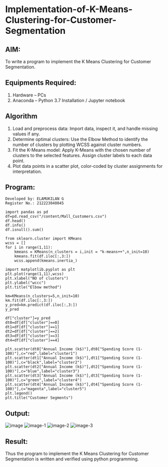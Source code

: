 # Implementation-of-K-Means-Clustering-for-Customer-Segmentation

## AIM:
To write a program to implement the K Means Clustering for Customer Segmentation.

## Equipments Required:
1. Hardware – PCs
2. Anaconda – Python 3.7 Installation / Jupyter notebook

## Algorithm

   1. Load and preprocess data: Import data, inspect it, and handle missing values if any.
   2. Determine optimal clusters: Use the Elbow Method to identify the number of clusters by plotting WCSS against cluster numbers.
   3. Fit the K-Means model: Apply K-Means with the chosen number of clusters to the selected features. Assign cluster labels to each data point.
   4. Plot data points in a scatter plot, color-coded by cluster assignments for interpretation.

## Program:
```
Developed by: ELAMUKILAN G
Register No.: 212223040045 
```

```
import pandas as pd
df=pd.read_csv("/content/Mall_Customers.csv")
df.head()
df.info()
df.isnull().sum()

from sklearn.cluster import KMeans
wcss = []
for i in range(1,11):
    kmeans = KMeans(n_clusters = i,init = "k-means++",n_init=10)
    kmeans.fit(df.iloc[:,3:])
    wcss.append(kmeans.inertia_)

import matplotlib.pyplot as plt
plt.plot(range(1,11),wcss)
plt.xlabel("NO of clusters")
plt.ylabel("wccc")
plt.title("Elbow method")

km=KMeans(n_clusters=5,n_init=10)
km.fit(df.iloc[:,3:])
y_pred=km.predict(df.iloc[:,3:])
y_pred

df["cluster"]=y_pred
dt0=df[df["cluster"]==0]
dt1=df[df["cluster"]==1]
dt2=df[df["cluster"]==2]
dt3=df[df["cluster"]==3]
dt4=df[df["cluster"]==4]

plt.scatter(dt0["Annual Income (k$)"],dt0["Spending Score (1-100)"],c="red",label="cluster1")
plt.scatter(dt1["Annual Income (k$)"],dt1["Spending Score (1-100)"],c="black",label="cluster2")
plt.scatter(dt2["Annual Income (k$)"],dt2["Spending Score (1-100)"],c="blue",label="cluster3")
plt.scatter(dt3["Annual Income (k$)"],dt3["Spending Score (1-100)"],c="green",label="cluster4")
plt.scatter(dt4["Annual Income (k$)"],dt4["Spending Score (1-100)"],c="magenta",label="cluster5")
plt.legend()
plt.title("Customer Segments")

```

## Output:
![image](https://github.com/user-attachments/assets/01865ca9-ccb7-4104-80b0-ddeb549810ac)
![image-1](https://github.com/user-attachments/assets/d88214e1-1192-4098-87c5-d4bec452a4d7)
![image-2](https://github.com/user-attachments/assets/fad39f50-ec54-43e6-8a4b-9633860800eb)
![image-3](https://github.com/user-attachments/assets/731a7684-0536-40e2-b53b-0439542c7b28)



## Result:
Thus the program to implement the K Means Clustering for Customer Segmentation is written and verified using python programming.
